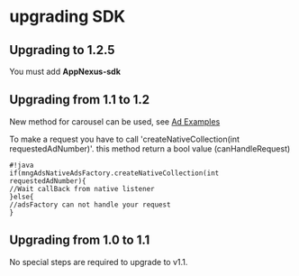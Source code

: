 # upgrading SDK

## Upgrading to 1.2.5

You must add **AppNexus-sdk** 

## Upgrading from 1.1 to 1.2

New method for carousel can be used, see [Ad Examples]

To make a request you have to call 'createNativeCollection(int requestedAdNumber)'. this method return a bool value (canHandleRequest) 

```
#!java
if(mngAdsNativeAdsFactory.createNativeCollection(int requestedAdNumber){
//Wait callBack from native listener
}else{
//adsFactory can not handle your request
}
```

## Upgrading from 1.0 to 1.1

No special steps are required to upgrade to v1.1.



[Ad Examples]:https://bitbucket.org/mngcorp/mngads-demo-android/wiki/inspiration